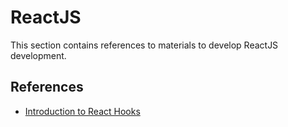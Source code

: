 # ReactJS

This section contains references to materials to develop ReactJS development.

## References

* [Introduction to React Hooks](https://reactjs.org/docs/hooks-intro.html)
